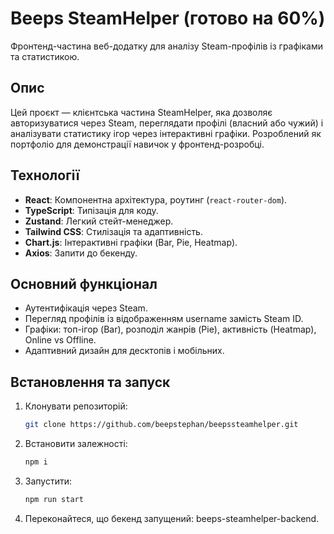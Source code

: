 # Beeps SteamHelper (готово на 60%)
Фронтенд-частина веб-додатку для аналізу Steam-профілів із графіками та статистикою.

## Опис
Цей проєкт — клієнтська частина SteamHelper, яка дозволяє авторизуватися через Steam, переглядати профілі (власний або чужий) і аналізувати статистику ігор через інтерактивні графіки. Розроблений як портфоліо для демонстрації навичок у фронтенд-розробці.

## Технології
- **React**: Компонентна архітектура, роутинг (`react-router-dom`).
- **TypeScript**: Типізація для коду.
- **Zustand**: Легкий стейт-менеджер.
- **Tailwind CSS**: Стилізація та адаптивність.
- **Chart.js**: Інтерактивні графіки (Bar, Pie, Heatmap).
- **Axios**: Запити до бекенду.

## Основний функціонал
- Аутентифікація через Steam.
- Перегляд профілів із відображенням username замість Steam ID.
- Графіки: топ-ігор (Bar), розподіл жанрів (Pie), активність (Heatmap), Online vs Offline.
- Адаптивний дизайн для десктопів і мобільних.

## Встановлення та запуск
1. Клонувати репозиторій:
   ```bash
   git clone https://github.com/beepstephan/beepssteamhelper.git
2. Встановити залежності:
   ```bash
   npm i
3. Запустити:
   ```bash
   npm run start
4. Переконайтеся, що бекенд запущений: beeps-steamhelper-backend.
   